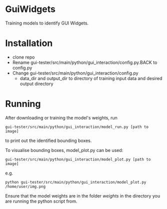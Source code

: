 # GuiWidgets #
Training models to identify GUI Widgets.

# Installation #

- clone repo
- Rename gui-tester/src/main/python/gui_interaction/config.py.BACK to config.py
- Change gui-tester/src/main/python/gui_interaction/config.py
  -  data_dir and output_dir to directory of training input data and desired output directory

# Running #

After downloading or training the model's  weights, run
```
gui-tester/src/main/python/gui_interaction/model_run.py [path to image]
```
to print out the identified bounding boxes.

To visualise bounding boxes, model_plot.py can be used:
```
gui-tester/src/main/python/gui_interaction/model_plot.py [path to image]
```
e.g.
```
python gui-tester/src/main/python/gui_interaction/model_plot.py /home/user/img.png
```

Ensure that the model weights are in the folder _weights_ in the directory you are running the python script from.